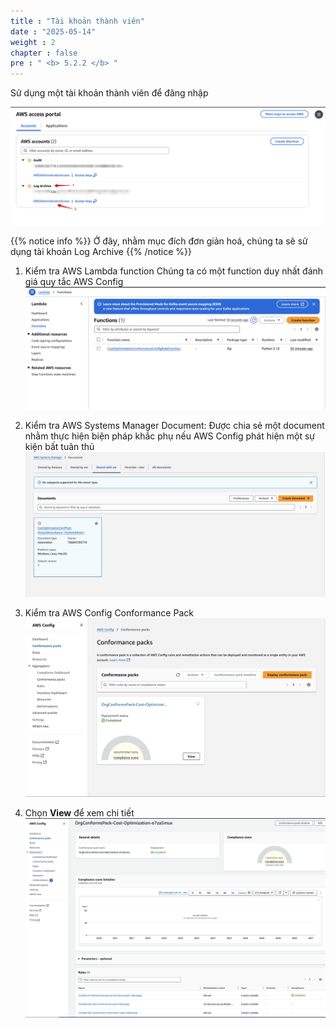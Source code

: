 ```yaml
---
title : "Tài khoản thành viên"
date : "2025-05-14" 
weight : 2
chapter : false
pre : " <b> 5.2.2 </b> "
---
```


Sử dụng một tài khoản thành viên để đăng nhập

![Member account](/images/5.conformancepack/019-memberaccount.png)

{{% notice info %}}
Ở đây, nhằm mục đích đơn giản hoá, chúng ta sẽ sử dụng tài khoản Log Archive
{{% /notice %}}

1. Kiểm tra AWS Lambda function
    Chúng ta có một function duy nhất đánh giá quy tắc AWS Config
    ![Lambda function](/images/5.conformancepack/020-lambda.png)

2. Kiểm tra AWS Systems Manager Document:
    Được chia sẻ một document nhằm thực hiện biện pháp khắc phụ nếu AWS Config phát hiện một sự kiện bất tuân thủ
    ![SSM Document](/images/5.conformancepack/021-ssm-document.png)

3. Kiểm tra AWS Config Conformance Pack
    ![Conformance Pack](/images/5.conformancepack/022-conformance-pack.png)

4. Chọn **View** để xem chi tiết
    ![Conformance Pack](/images/5.conformancepack/023-conformance-pack.png)
